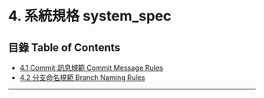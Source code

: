 # 4. 系統規格 system_spec

## 目錄 Table of Contents
- [4.1 Commit 訊息規範 Commit Message Rules](./4_1_commit_message_rules.md)
- [4.2 分支命名規範 Branch Naming Rules](./4_2_branch_rules.md)

---
